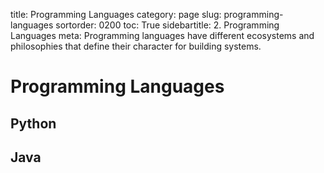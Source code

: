 title: Programming Languages
category: page
slug: programming-languages
sortorder: 0200
toc: True
sidebartitle: 2. Programming Languages
meta: Programming languages have different ecosystems and philosophies that define their character for building systems.


# Programming Languages


## Python



## Java
